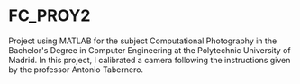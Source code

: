 # FC_PROY2
Project using MATLAB for the subject Computational Photography in the Bachelor's Degree in Computer Engineering at the Polytechnic University of Madrid.
In this project, I calibrated a camera following the instructions given by the professor Antonio Tabernero.
